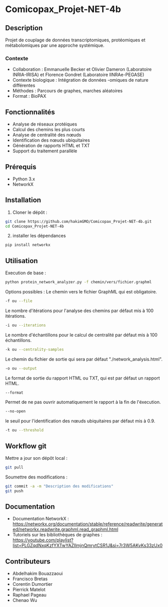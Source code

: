 # Comicopax_Projet-NET-4b

## Description
Projet de couplage de données transcriptomiques, protéomiques et métabolomiques par une approche systémique.

### Contexte
- Collaboration : Emmanuelle Becker et Olivier Dameron (Laboratoire INRIA-IRISA) et Florence Gondret (Laboratoire IINRAe-PEGASE)
- Contexte biologique : Intégration de données -omiques de nature différentes
- Méthodes : Parcours de graphes, marches aléatoires
- Format : BioPAX

## Fonctionnalités
- Analyse de réseaux protéiques
- Calcul des chemins les plus courts
- Analyse de centralité des nœuds
- Identification des nœuds ubiquitaires
- Génération de rapports HTML et TXT
- Support du traitement parallèle

## Prérequis
- Python 3.x
- NetworkX

## Installation
1. Cloner le dépôt :
```bash
git clone https://github.com/hakimGMO/Comicopax_Projet-NET-4b.git
cd Comicopax_Projet-NET-4b
```

2. installer les dépendances
```bash
pip install networkx
```
## Utilisation
Execution de base :
```bash
python protein_network_analyzer.py -f chemin/vers/fichier.graphml
```
Options possibles :
Le chemin vers le fichier GraphML qui est obligatoire.
```bash
-f ou --file
```
Le nombre d'itérations pour l'analyse des chemins par défaut mis à 100 itérations.
```bash
-i ou --iterations 
```
Le nombre d'échantillons pour le calcul de centralité par défaut mis à 100 échantillons.
```bash
-k ou --centrality-samples
```
Le chemin du fichier de sortie qui sera par défaut "./network_analysis.html".
```bash
-o ou --output
```
Le format de sortie du rapport HTML ou TXT, qui est par défaut un rapport HTML.
```bash
--format
```
Permet de ne pas ouvrir automatiquement le rapport à la fin de l'éxecution.
```bash
--no-open
```
le seuil pour l'identification des nœuds ubiquitaires par défaut mis à 0.9.
```bash
-t ou --threshold
```
## Workflow git
Mettre a jour son dépôt local :
```bash
git pull
```
Soumettre des modifications :
```bash
git commit -a -m "Description des modifications"
git push
```
## Documentation
+ Documentation NetworkX : https://networkx.org/documentation/stable/reference/readwrite/generated/networkx.readwrite.graphml.read_graphml.html
+ Tutoriels sur les bibliothèques de graphes : https://youtube.com/playlist?list=PLGZqdNxqKzfYXTwYAZIlmjnQmrytCSR1J&si=7r3W5AKvKs33zUx0

## Contributeurs

+ Abdelhakim Bouazzaoui
+ Francisco Bretas
+ Corentin Dumortier
+ Pierrick Matelot
+ Raphael Pageau
+ Chenao Wu
